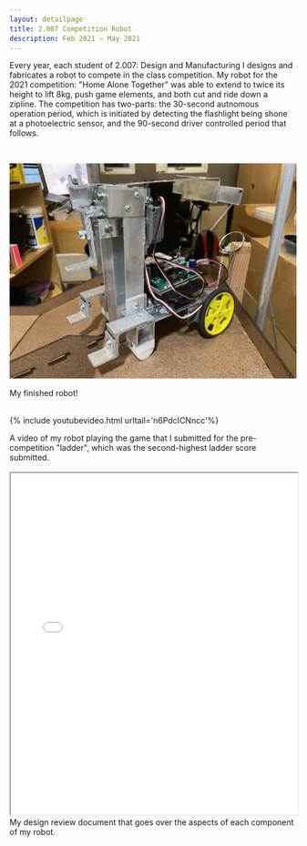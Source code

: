 ```yaml
---
layout: detailpage
title: 2.007 Competition Robot
description: Feb 2021 — May 2021
---
```


Every year, each student of 2.007: Design and Manufacturing I designs and fabricates a robot to compete in the class competition. My robot for the 2021 competition: \"Home Alone Together\" was able to extend to twice its height to lift 8kg, push game elements, and both cut and ride down a zipline. The competition has two-parts: the 30-second autnomous operation period, which is initiated by detecting the flashlight being shone at a photoelectric sensor, and the 90-second driver controlled period that follows.

<br>

![](/assets/images/portfolio/2007robot.jpg)
<div class="caption">My finished robot!</div>

<br>

{% include youtubevideo.html urltail='n6PdcICNncc'%}
<div class="caption">A video of my robot playing the game that I submitted for the pre-competition "ladder", which was the second-highest ladder score submitted.</div>

<br>

<iframe height="600px" width="100%" src="/assets/images/portfolio/2007design.pdf"></iframe>
<div class="caption">My design review document that goes over the aspects of each component of my robot.</div>
